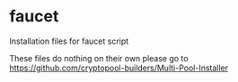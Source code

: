 # faucet
Installation files for faucet script

These files do nothing on their own please go to https://github.com/cryptopool-builders/Multi-Pool-Installer

